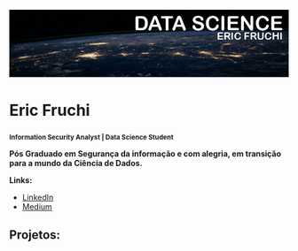 <p align="center">
  <img src="banner.png" >
</p>

# Eric Fruchi
<sub>**Information Security Analyst | Data Science Student**</sub>



**Pós Graduado em Segurança da informação e com alegria, em transição para a mundo da Ciência de Dados.**

**Links:**
* [LinkedIn](https://www.linkedin.com/in/eric-fruchi-93137387/)
* [Medium](https://medium.com/@ericfruchi)


## Projetos:
